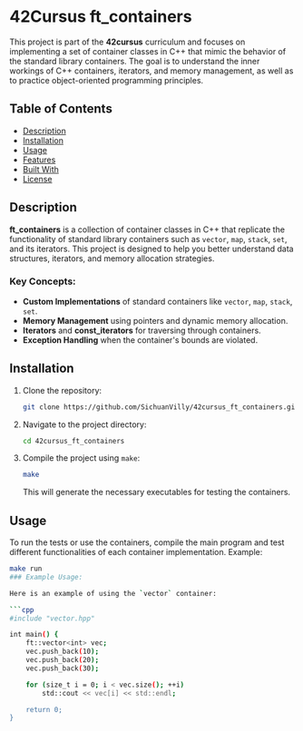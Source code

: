 # 42Cursus ft_containers

This project is part of the **42cursus** curriculum and focuses on implementing a set of container classes in C++ that mimic the behavior of the standard library containers. The goal is to understand the inner workings of C++ containers, iterators, and memory management, as well as to practice object-oriented programming principles.

## Table of Contents

- [Description](#description)
- [Installation](#installation)
- [Usage](#usage)
- [Features](#features)
- [Built With](#built-with)
- [License](#license)

## Description

**ft_containers** is a collection of container classes in C++ that replicate the functionality of standard library containers such as `vector`, `map`, `stack`, `set`, and its iterators. This project is designed to help you better understand data structures, iterators, and memory allocation strategies.

### Key Concepts:

- **Custom Implementations** of standard containers like `vector`, `map`, `stack`, `set`.
- **Memory Management** using pointers and dynamic memory allocation.
- **Iterators** and **const_iterators** for traversing through containers.
- **Exception Handling** when the container's bounds are violated.

## Installation

1. Clone the repository:

    ```bash
    git clone https://github.com/SichuanVilly/42cursus_ft_containers.git
    ```

2. Navigate to the project directory:

    ```bash
    cd 42cursus_ft_containers
    ```

3. Compile the project using `make`:

    ```bash
    make
    ```

    This will generate the necessary executables for testing the containers.

## Usage

To run the tests or use the containers, compile the main program and test different functionalities of each container implementation. Example:

```bash
make run
### Example Usage:

Here is an example of using the `vector` container:

```cpp
#include "vector.hpp"

int main() {
    ft::vector<int> vec;
    vec.push_back(10);
    vec.push_back(20);
    vec.push_back(30);

    for (size_t i = 0; i < vec.size(); ++i)
        std::cout << vec[i] << std::endl;

    return 0;
}
